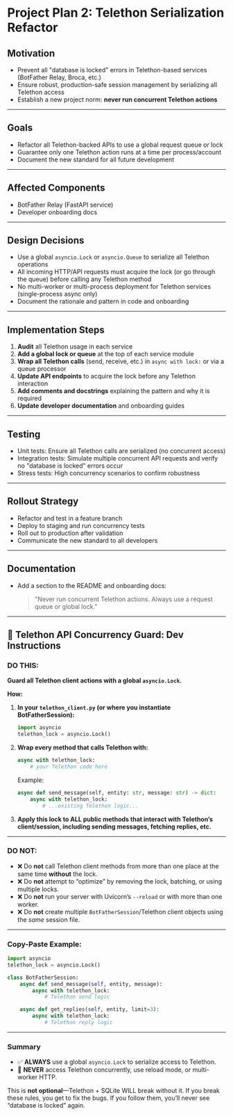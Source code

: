# Project Plan 2: Telethon Serialization Refactor

## Motivation

- Prevent all "database is locked" errors in Telethon-based services (BotFather Relay, Broca, etc.)
- Ensure robust, production-safe session management by serializing all Telethon access
- Establish a new project norm: **never run concurrent Telethon actions**

---

## Goals
- Refactor all Telethon-backed APIs to use a global request queue or lock
- Guarantee only one Telethon action runs at a time per process/account
- Document the new standard for all future development

---

## Affected Components
- BotFather Relay (FastAPI service)
- Developer onboarding docs

---

## Design Decisions
- Use a global `asyncio.Lock` or `asyncio.Queue` to serialize all Telethon operations
- All incoming HTTP/API requests must acquire the lock (or go through the queue) before calling any Telethon method
- No multi-worker or multi-process deployment for Telethon services (single-process async only)
- Document the rationale and pattern in code and onboarding

---

## Implementation Steps
1. **Audit** all Telethon usage in each service
2. **Add a global lock or queue** at the top of each service module
3. **Wrap all Telethon calls** (send, receive, etc.) in `async with lock:` or via a queue processor
4. **Update API endpoints** to acquire the lock before any Telethon interaction
5. **Add comments and docstrings** explaining the pattern and why it is required
6. **Update developer documentation** and onboarding guides

---

## Testing
- Unit tests: Ensure all Telethon calls are serialized (no concurrent access)
- Integration tests: Simulate multiple concurrent API requests and verify no "database is locked" errors occur
- Stress tests: High concurrency scenarios to confirm robustness

---

## Rollout Strategy
- Refactor and test in a feature branch
- Deploy to staging and run concurrency tests
- Roll out to production after validation
- Communicate the new standard to all developers

---

## Documentation
- Add a section to the README and onboarding docs:
  > "Never run concurrent Telethon actions. Always use a request queue or global lock."

---


## 🚨 Telethon API Concurrency Guard: Dev Instructions

### **DO THIS:**

**Guard all Telethon client actions with a global `asyncio.Lock`.**

**How:**

1. **In your `telethon_client.py` (or where you instantiate BotFatherSession):**

   ```python
   import asyncio
   telethon_lock = asyncio.Lock()
   ```

2. **Wrap every method that calls Telethon with:**

   ```python
   async with telethon_lock:
       # your Telethon code here
   ```

   Example:

   ```python
   async def send_message(self, entity: str, message: str) -> dict:
       async with telethon_lock:
           # ...existing Telethon logic...
   ```

3. **Apply this lock to ALL public methods that interact with Telethon’s client/session, including sending messages, fetching replies, etc.**

---

### **DO NOT:**

* ❌ Do **not** call Telethon client methods from more than one place at the same time **without** the lock.
* ❌ Do **not** attempt to “optimize” by removing the lock, batching, or using multiple locks.
* ❌ Do **not** run your server with Uvicorn’s `--reload` or with more than one worker.
* ❌ Do **not** create multiple `BotFatherSession`/Telethon client objects using the *same* session file.

---

### **Copy-Paste Example:**

```python
import asyncio
telethon_lock = asyncio.Lock()

class BotFatherSession:
    async def send_message(self, entity, message):
        async with telethon_lock:
            # Telethon send logic

    async def get_replies(self, entity, limit=3):
        async with telethon_lock:
            # Telethon reply logic
```

---

### **Summary**

* ✅ **ALWAYS** use a global `asyncio.Lock` to serialize access to Telethon.
* 🚫 **NEVER** access Telethon concurrently, use reload mode, or multi-worker HTTP.

This is **not optional**—Telethon + SQLite WILL break without it.
If you break these rules, you get to fix the bugs.
If you follow them, you’ll never see “database is locked” again.
